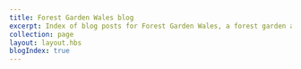 ```yaml
---
title: Forest Garden Wales blog
excerpt: Index of blog posts for Forest Garden Wales, a forest garden and design service in West Wales
collection: page
layout: layout.hbs
blogIndex: true
---
```

